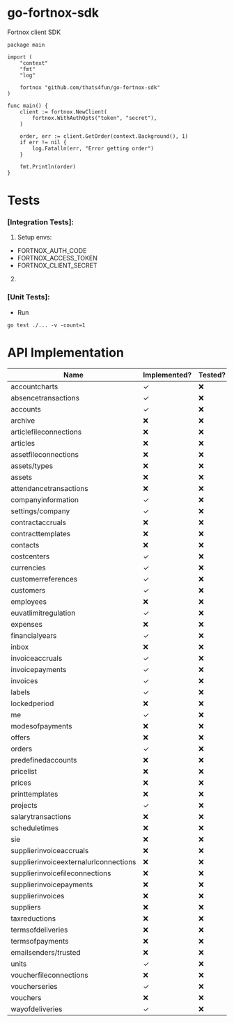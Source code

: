 # go-fortnox-sdk

Fortnox client SDK

```
package main

import (
	"context"
	"fmt"
	"log"

	fortnox "github.com/thats4fun/go-fortnox-sdk"
)

func main() {
	client := fortnox.NewClient(
		fortnox.WithAuthOpts("token", "secret"),
	)

	order, err := client.GetOrder(context.Background(), 1)
	if err != nil {
		log.Fatalln(err, "Error getting order")
	}

	fmt.Println(order)
}

```

# Tests

### [Integration Tests]:

1. Setup envs:

- FORTNOX_AUTH_CODE
- FORTNOX_ACCESS_TOKEN
- FORTNOX_CLIENT_SECRET

2.

### [Unit Tests]:

- Run

```
go test ./... -v -count=1
```

# API Implementation

| Name                                   | Implemented? | Tested?   | 
|----------------------------------------|----------|-----------| 
| accountcharts                          | ✓        | ❌         |  
| absencetransactions                    | ✓         | ❌         |   
| accounts                               | ✓        | ❌         |  
| archive                                | ❌        | ❌         |  
| articlefileconnections                 | ❌        | ❌         |  
| articles                               | ❌        | ❌         |  
| assetfileconnections                   | ❌        | ❌         |  
| assets/types                           | ❌        | ❌         |  
| assets                                 | ❌        | ❌         |  
| attendancetransactions                 | ❌        | ❌         |  
| companyinformation                     | ✓        | ❌         |  
| settings/company                       | ✓        | ❌         |  
| contractaccruals                       | ❌        | ❌         |  
| contracttemplates                      | ❌        | ❌         |  
| contacts                               | ❌        | ❌         |  
| costcenters                            | ✓        | ❌         |  
| currencies                             | ✓        | ❌         |  
| customerreferences                     | ✓        | ❌         |  
| customers                              | ✓        | ❌         |  
| employees                              | ❌        | ❌         |  
| euvatlimitregulation                   | ✓        | ❌         |  
| expenses                               | ❌        | ❌         |  
| financialyears                         | ✓        | ❌         |  
| inbox                                  | ❌        | ❌         |  
| invoiceaccruals                        | ✓        | ❌         |  
| invoicepayments                        | ✓        | ❌         |  
| invoices                               | ✓        | ❌         |  
| labels                                 | ✓        | ❌         |  
| lockedperiod                           | ❌        | ❌         |  
| me                                     | ✓        | ❌         |  
| modesofpayments                        | ❌        | ❌         |  
| offers                                 | ❌        | ❌         |  
| orders                                 | ✓         | ❌         |  
| predefinedaccounts                     | ❌        | ❌         |  
| pricelist                              | ❌        | ❌         |  
| prices                                 | ❌        | ❌         |  
| printtemplates                         | ❌        | ❌         |  
| projects                               | ✓        | ❌         |  
| salarytransactions                     | ❌        | ❌         |  
| scheduletimes                          | ❌        | ❌         |  
| sie                                    | ❌        | ❌         |  
| supplierinvoiceaccruals                | ❌        | ❌         |  
| supplierinvoiceexternalurlconnections  | ❌        | ❌         |  
| supplierinvoicefileconnections         | ❌        | ❌         |  
| supplierinvoicepayments                | ❌        | ❌         |  
| supplierinvoices                       | ❌        | ❌         |  
| suppliers                              | ❌        | ❌         |  
| taxreductions                          | ❌        | ❌         |  
| termsofdeliveries                      | ❌        | ❌         |  
| termsofpayments                        | ❌        | ❌         |  
| emailsenders/trusted                   | ❌        | ❌         |  
| units                                  | ✓         | ❌         |  
| voucherfileconnections                 | ❌        | ❌         |  
| voucherseries                          | ✓        | ❌         |  
| vouchers                               | ❌        | ❌         |  
| wayofdeliveries                        | ✓         | ❌         |  

